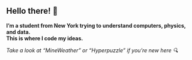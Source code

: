 ## Hello there! 👋

**I’m a student from New York trying to understand computers, physics, and data.  
This is where I code my ideas.**

*Take a look at “MineWeather” or “Hyperpuzzle” if you’re new here 🔍*
